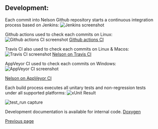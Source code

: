 ## Development:


Each commit into Nelson Github repository starts a continuous integration process based on Jenkins:
![Jenkins screenshot](https://github.com/Nelson-numerical-software/nelson-website/raw/master/images/Jenkins.png "Nelson Jenkins")

Github actions used to check each commits on Linux:
![Github actions CI screenshot](https://github.com/Nelson-numerical-software/nelson-website/raw/master/images/github_actions.png "Github actions CI")
[Github actions CI](https://github.com/Nelson-numerical-software/nelson/actions)


Travis CI also used to check each commits on Linux & Macos:
![Travis CI screenshot](https://github.com/Nelson-numerical-software/nelson-website/raw/master/images/travis.png "Travis CI")
[Nelson on Travis CI](https://travis-ci.org/Nelson-numerical-software/nelson)

AppVeyor CI used to check each commits on Windows:
![AppVeyor CI screenshot](https://github.com/Nelson-numerical-software/nelson-website/raw/master/images/appveyor.png "AppVeyor CI")

[Nelson on AppVeyor CI](https://ci.appveyor.com/project/Nelson-numerical-software/nelson)

Each build process executes all unitary tests and non-regression tests under all supported platforms:
![xUnit Result](https://github.com/Nelson-numerical-software/nelson-website/raw/master/images/xUnit.png "xUnit")

![test_run capture](https://github.com/Nelson-numerical-software/nelson-website/raw/master/images/test_run.png "test_run")


Development documentation is available for internal code.
[Doxygen](./doxygen/html/index.html)

[Previous page](README.md)